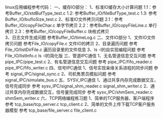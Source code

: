 linux应用编程参考代码：
一、缓存IO部分：
	1、标准IO缓存大小计算问题
		1.1：参考Buffer_IO/stdBufType_test.c
		1.2: 参考Buffer_IO/fileBufType_test.c
		1.3: 参考Buffer_IO/bufIoSize_test.c
	2、标准IO文件拷贝问题
		2.1：参考Buffer_IO/copyFileChar.c 单字节拷贝
		2.2：参考Buffer_IO/copyFileLine.c 单行拷贝
		2.3：参考Buffer_IO/copyFileBuffer.c 块格式拷贝	
	3、日志文件生成问题
		参考Buffer_IO/timeLog.c
二、文件IO部分
	1、文件IO文件拷贝问题
		参考File_IO/copyFile.c	文件IO的拷贝
	2、目录遍历问题
		参考File_IO/listDirFile.c	遍历目录里的文件信息
	3、ls -l的自实现编程问题
		参考File_IO/listInfo.c		ls -l的简化版
三、管道IPC通信
	1、无名管道信息交互问题
		参考 pipe_IPC/pipe_test.c
	2、有名管道信息交互问题
		参考 pipe_IPC/fifo_reader.c		pipe_IPC/fifo_writer.c
四、信号IPC通信
	1、信号实现亲缘关系进程的同步问题
		参考 signal_IPC/signal_sync.c
	2、司机售票员模拟问题
		参考 signal_IPC/simulate_bus.c
五、SYSV_IPC通信
	1、通过共享内存完成数据交互，信号完成同步
		参考 sysv_IPC/signal_shm_reader.c  signal_shm_writer.c
	2、通过共享内存完成数据交互，信号量完成同步
		参考 sysv_IPC/shmSem_reader.c shmSem_writer.c
六、TCP网络编程练习题
	1、简单的TCP服务器、客户端程序
		参考 tcp_base/tcp_server.c  tcp_client.c
	2、简单的文件上传下载TCP客户服务器模型
		参考 tcp_base/file_server.c file_client.c

